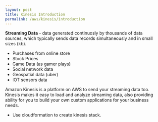 ```yaml
---
layout: post
title: Kinesis Introduction
permalink: /aws/kinesis/introduction
---
```


**Streaming Data** - data generated continuosly by thousands of data sources, which typically sends data records simultaneously and in small sizes (kb).
- Purchases from online store
- Stock Prices
- Game Data (as gamer plays)
- Social network data
- Geospatial data (uber)
- IOT sensors data

Amazon Kinesis is a platform on AWS to send your streaming data too. Kinesis makes it easy to load and analyze streaming data, also providing ability for you to build your own custom applications for your business needs.

- Use cloudformation to create kinesis stack.
